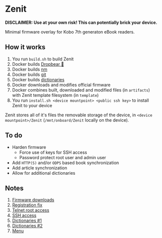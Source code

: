 # Zenit

**DISCLAIMER: Use at your own risk! This can potentially brick your device.**

Minimal firmware overlay for Kobo 7th generaton eBook readers.

## How it works

1. You run `build.sh` to build Zenit
2. Docker builds [Dropbear 🐻](https://github.com/mkj/dropbear)
3. Docker builds [nm](https://github.com/geek1011/NickelMenu)
4. Docker builds [git](https://git-scm.com)
5. Docker builds [dictionaries](https://github.com/BoboTiG/ebook-reader-dict)
6. Docker downloads and modifies official firmware
7. Docker combines built, downloaded and modified files (in `artifacts`) with Zenit template filesystem (in `template`)
8. You run `install.sh <device mountpoint> <public ssh key>` to install Zenit to your device

Zenit stores all of it's files the removable storage of the device, in `<device mountpoint>/Zenit` (`/mnt/onboard/Zenit` locally on the device).

## To do

* Harden firmware
    * Force use of keys for SSH access
    * Password protect root user and admin user
* Add `HTTP(S)` and/or `ODPS` based book synchronization
* Add article synchronization
* Allow for additional dictionaries

## Notes

1. [Firmware downloads](https://wiki.mobileread.com/wiki/Kobo_Firmware_Releases#Firmware_2)
2. [Registration fix](https://yingtongli.me/blog/2018/07/30/kobo-rego.html)
3. [Telnet root access](https://yingtongli.me/blog/2018/07/30/kobo-telnet.html)
4. [SSH access](https://yingtongli.me/blog/2018/07/30/kobo-ssh.html)
5. [Dictionaries #1](https://github.com/BoboTiG/ebook-reader-dict)
6. [Dictionaries #2](https://pgaskin.net/dictutil/)
7. [Menu](https://github.com/baskerville/plato/tree/master/contrib/NickelMenu)
